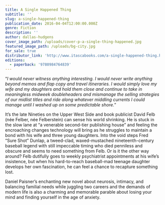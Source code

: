 ```yaml
---
title: A Single Happened Thing
subtitle: ''
slug: a-single-happened-thing
publication_date: 2016-04-04T12:00:00.000Z
genre: Fiction
description: ''
author: dallas-hudgens
cover_image_path: /uploads/cover-p-a-single-thing-happened.jpg
featured_image_path: /uploads/bg-city.jpg
for_sale: true
distributor_link: 'http://www.itascabooks.com/a-single-happened-thing.html'
editions:
  - paperback: '9780984764839'
---
```


“*I would never witness anything interesting. I would never write anything beyond memos and flap copy and travel itineraries. I would simply love my wife and my daughters and hold them close and continue to take in meaningless midweek doubleheaders and mismanage the selling strategies of our midlist titles and ride along whatever middling currents I could manage until I washed up on some predictable shore.*”

It’s the late Nineties on the Upper West Side and book publicist David Felb (née Felber, née Felberstein) can sense his world shrinking. He is stuck in the slow lane at “a venerable second-tier publishing house” and feeling the encroaching changes technology will bring as he struggles to maintain a bond with his wife and three young daughters. Into the void steps Fred “Sure Shot” Dunlap, a tweed-clad, waxed-mustached nineteenth-century baseball legend with still impeccable timing who died penniless and obscure and seems to need something from Felb. Or is it the other way around? Felb dutifully goes to weekly psychiatrist appointments at his wife’s insistence, but when his hard-to-reach baseball-mad teenage daughter develops her own fascination, he can feel a chance to recapture something lost.

Daniel Paisner’s enchanting new novel about neurosis, intimacy, and balancing familial needs while juggling two careers and the demands of modern life is also a charming and memorable parable about losing your mind and finding yourself in the age of anxiety.